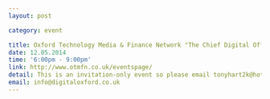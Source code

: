 ```yaml
---
layout: post

category: event

title: Oxford Technology Media & Finance Network "The Chief Digital Officer"
date: 12.05.2014
time: '6:00pm - 9:00pm'
link: http://www.otmfn.co.uk/eventspage/
detail: This is an invitation-only event so please email tonyhart2k@hotmail.com for an invitation.  Fresh from the Chief Digital Officer Conference in New York, David Mathison, founder of the CDO Club, will share his global research on the digitisation trends that drive this new and unique leadership role in industry, government and non-profit organisations. Speaker - David Mathison.
email: info@digitaloxford.co.uk
---
```

